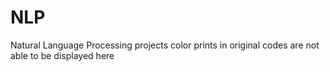 # NLP
 Natural Language Processing projects
color prints in original codes are not able to be displayed here
